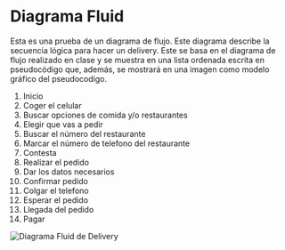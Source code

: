# Diagrama Fluid
Esta es una prueba de un diagrama de flujo. Este diagrama describe la secuencia lógica para hacer un delivery. Este se basa en el diagrama de flujo realizado en clase y se muestra en una lista ordenada escrita en pseudocódigo que, además, se mostrará en una imagen como modelo gráfico del pseudocodigo.

1. Inicio
2. Coger el celular
3. Buscar opciones de comida y/o restaurantes
4. Elegir que vas a pedir
5. Buscar el número del restaurante
6. Marcar el número de telefono del restaurante
7. Contesta
8. Realizar el pedido
9. Dar los datos necesarios
10. Confirmar pedido
11. Colgar el telefono
12. Esperar el pedido
13. Llegada del pedido
14. Pagar

![Diagrama Fluid de Delivery](http://4.1m.yt/yEbfxDu.jpg)